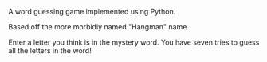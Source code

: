 A word guessing game implemented using Python.

Based off the more morbidly named "Hangman" name.

Enter a letter you think is in the mystery word. You have seven tries
to guess all the letters in the word!
